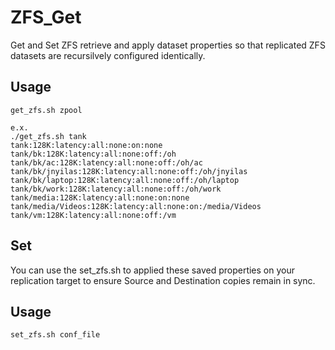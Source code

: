 # ZFS_Get
Get and Set ZFS retrieve and apply dataset properties so that replicated ZFS datasets are recursilvely configured identically.
## Usage
    get_zfs.sh zpool
    
    e.x.
    ./get_zfs.sh tank
    tank:128K:latency:all:none:on:none
    tank/bk:128K:latency:all:none:off:/oh
    tank/bk/ac:128K:latency:all:none:off:/oh/ac
    tank/bk/jnyilas:128K:latency:all:none:off:/oh/jnyilas
    tank/bk/laptop:128K:latency:all:none:off:/oh/laptop
    tank/bk/work:128K:latency:all:none:off:/oh/work
    tank/media:128K:latency:all:none:on:none
    tank/media/Videos:128K:latency:all:none:on:/media/Videos
    tank/vm:128K:latency:all:none:off:/vm

## Set
You can use the set_zfs.sh to applied these saved properties on your replication target to ensure Source and Destination copies remain in sync.

## Usage
    set_zfs.sh conf_file

